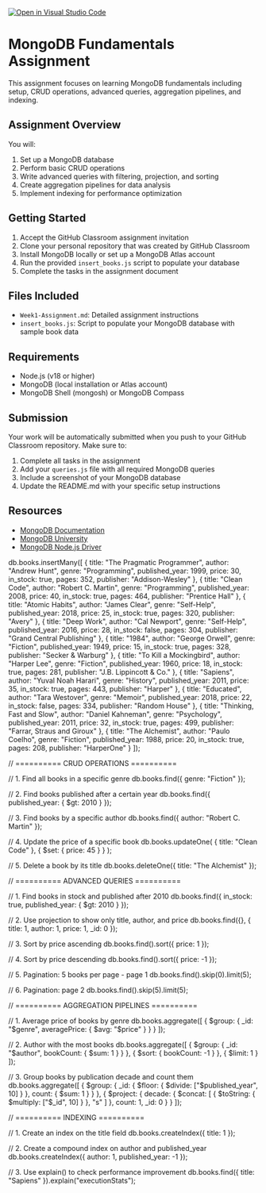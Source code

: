 [![Open in Visual Studio Code](https://classroom.github.com/assets/open-in-vscode-2e0aaae1b6195c2367325f4f02e2d04e9abb55f0b24a779b69b11b9e10269abc.svg)](https://classroom.github.com/online_ide?assignment_repo_id=19910603&assignment_repo_type=AssignmentRepo)
# MongoDB Fundamentals Assignment

This assignment focuses on learning MongoDB fundamentals including setup, CRUD operations, advanced queries, aggregation pipelines, and indexing.

## Assignment Overview

You will:
1. Set up a MongoDB database
2. Perform basic CRUD operations
3. Write advanced queries with filtering, projection, and sorting
4. Create aggregation pipelines for data analysis
5. Implement indexing for performance optimization

## Getting Started

1. Accept the GitHub Classroom assignment invitation
2. Clone your personal repository that was created by GitHub Classroom
3. Install MongoDB locally or set up a MongoDB Atlas account
4. Run the provided `insert_books.js` script to populate your database
5. Complete the tasks in the assignment document

## Files Included

- `Week1-Assignment.md`: Detailed assignment instructions
- `insert_books.js`: Script to populate your MongoDB database with sample book data

## Requirements

- Node.js (v18 or higher)
- MongoDB (local installation or Atlas account)
- MongoDB Shell (mongosh) or MongoDB Compass

## Submission

Your work will be automatically submitted when you push to your GitHub Classroom repository. Make sure to:

1. Complete all tasks in the assignment
2. Add your `queries.js` file with all required MongoDB queries
3. Include a screenshot of your MongoDB database
4. Update the README.md with your specific setup instructions

## Resources

- [MongoDB Documentation](https://docs.mongodb.com/)
- [MongoDB University](https://university.mongodb.com/)
- [MongoDB Node.js Driver](https://mongodb.github.io/node-mongodb-native/)

db.books.insertMany([
  {
    title: "The Pragmatic Programmer",
    author: "Andrew Hunt",
    genre: "Programming",
    published_year: 1999,
    price: 30,
    in_stock: true,
    pages: 352,
    publisher: "Addison-Wesley"
  },
  {
    title: "Clean Code",
    author: "Robert C. Martin",
    genre: "Programming",
    published_year: 2008,
    price: 40,
    in_stock: true,
    pages: 464,
    publisher: "Prentice Hall"
  },
  {
    title: "Atomic Habits",
    author: "James Clear",
    genre: "Self-Help",
    published_year: 2018,
    price: 25,
    in_stock: true,
    pages: 320,
    publisher: "Avery"
  },
  {
    title: "Deep Work",
    author: "Cal Newport",
    genre: "Self-Help",
    published_year: 2016,
    price: 28,
    in_stock: false,
    pages: 304,
    publisher: "Grand Central Publishing"
  },
  {
    title: "1984",
    author: "George Orwell",
    genre: "Fiction",
    published_year: 1949,
    price: 15,
    in_stock: true,
    pages: 328,
    publisher: "Secker & Warburg"
  },
  {
    title: "To Kill a Mockingbird",
    author: "Harper Lee",
    genre: "Fiction",
    published_year: 1960,
    price: 18,
    in_stock: true,
    pages: 281,
    publisher: "J.B. Lippincott & Co."
  },
  {
    title: "Sapiens",
    author: "Yuval Noah Harari",
    genre: "History",
    published_year: 2011,
    price: 35,
    in_stock: true,
    pages: 443,
    publisher: "Harper"
  },
  {
    title: "Educated",
    author: "Tara Westover",
    genre: "Memoir",
    published_year: 2018,
    price: 22,
    in_stock: false,
    pages: 334,
    publisher: "Random House"
  },
  {
    title: "Thinking, Fast and Slow",
    author: "Daniel Kahneman",
    genre: "Psychology",
    published_year: 2011,
    price: 32,
    in_stock: true,
    pages: 499,
    publisher: "Farrar, Straus and Giroux"
  },
  {
    title: "The Alchemist",
    author: "Paulo Coelho",
    genre: "Fiction",
    published_year: 1988,
    price: 20,
    in_stock: true,
    pages: 208,
    publisher: "HarperOne"
  }
]);


// ========== CRUD OPERATIONS ==========

// 1. Find all books in a specific genre
db.books.find({ genre: "Fiction" });

// 2. Find books published after a certain year
db.books.find({ published_year: { $gt: 2010 } });

// 3. Find books by a specific author
db.books.find({ author: "Robert C. Martin" });

// 4. Update the price of a specific book
db.books.updateOne(
  { title: "Clean Code" },
  { $set: { price: 45 } }
);

// 5. Delete a book by its title
db.books.deleteOne({ title: "The Alchemist" });


// ========== ADVANCED QUERIES ==========

// 1. Find books in stock and published after 2010
db.books.find({ in_stock: true, published_year: { $gt: 2010 } });

// 2. Use projection to show only title, author, and price
db.books.find({}, { title: 1, author: 1, price: 1, _id: 0 });

// 3. Sort by price ascending
db.books.find().sort({ price: 1 });

// 4. Sort by price descending
db.books.find().sort({ price: -1 });

// 5. Pagination: 5 books per page - page 1
db.books.find().skip(0).limit(5);

// 6. Pagination: page 2
db.books.find().skip(5).limit(5);


// ========== AGGREGATION PIPELINES ==========

// 1. Average price of books by genre
db.books.aggregate([
  { $group: { _id: "$genre", averagePrice: { $avg: "$price" } } }
]);

// 2. Author with the most books
db.books.aggregate([
  { $group: { _id: "$author", bookCount: { $sum: 1 } } },
  { $sort: { bookCount: -1 } },
  { $limit: 1 }
]);

// 3. Group books by publication decade and count them
db.books.aggregate([
  {
    $group: {
      _id: { $floor: { $divide: ["$published_year", 10] } },
      count: { $sum: 1 }
    }
  },
  {
    $project: {
      decade: { $concat: [ { $toString: { $multiply: ["$_id", 10] } }, "s" ] },
      count: 1,
      _id: 0
    }
  }
]);


// ========== INDEXING ==========

// 1. Create an index on the title field
db.books.createIndex({ title: 1 });

// 2. Create a compound index on author and published_year
db.books.createIndex({ author: 1, published_year: -1 });

// 3. Use explain() to check performance improvement
db.books.find({ title: "Sapiens" }).explain("executionStats");
